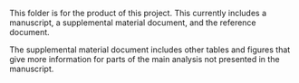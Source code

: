 This folder is for the product of this project. This currently includes a manuscript, a supplemental material document, and the reference document. 

The supplemental material document includes other tables and figures that give more information for parts of the main analysis not presented in the manuscript. 